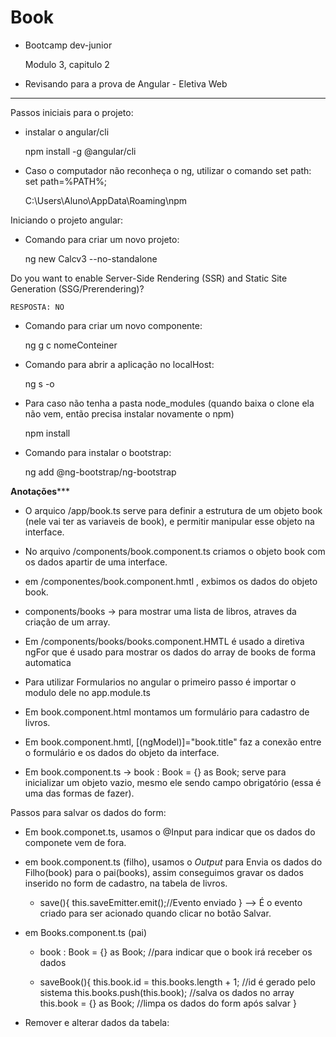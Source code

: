 # Book

* Bootcamp dev-junior

    Modulo 3, capitulo 2

* Revisando para a prova de Angular - Eletiva Web


****************************************

Passos iniciais para o projeto:

* instalar o angular/cli 

    npm install -g @angular/cli

* Caso o computador não reconheça o ng, utilizar o comando set path: set path=%PATH%;

    C:\Users\Aluno\AppData\Roaming\npm

Iniciando o projeto angular:

* Comando para criar um novo projeto: 

    ng new Calcv3 --no-standalone

Do you want to enable Server-Side Rendering (SSR) and Static Site Generation (SSG/Prerendering)?

    RESPOSTA: NO

* Comando para criar um novo componente: 

    ng g c nomeConteiner

* Comando para abrir a aplicação no localHost: 

    ng s -o


* Para caso não tenha a pasta node_modules (quando baixa o clone ela não vem, então precisa instalar novamente o npm)

    npm install

* Comando para instalar o bootstrap:

    ng add @ng-bootstrap/ng-bootstrap

****************Anotações*******************
* O arquico /app/book.ts serve para definir a estrutura de um objeto book (nele vai ter as variaveis de book), e permitir manipular esse objeto na interface.

* No arquivo /components/book.component.ts criamos o objeto book com os dados apartir de uma interface.

* em /componentes/book.component.hmtl , exbimos os dados do objeto book.

* components/books -> para mostrar uma lista de libros, atraves da criação de um array.

* Em /components/books/books.component.HMTL é usado a diretiva ngFor que é usado para mostrar os dados do array de books de forma automatica

* Para utilizar Formularios no angular o primeiro passo é importar o modulo dele no app.module.ts

* Em book.component.html montamos um formulário para cadastro de livros.

* Em book.component.hmtl,  [(ngModel)]="book.title" faz a conexão entre o formulário e os dados do objeto da interface.

* Em book.component.ts ->   book : Book = {} as Book;
    serve para inicializar um objeto vazio, mesmo ele sendo campo obrigatório (essa é uma das formas de fazer).

Passos para salvar os dados do form:

* Em book.componet.ts, usamos o @Input para indicar que os dados do componete vem de fora.

* em book.component.ts (filho), usamos o *Output* para Envia os dados do Filho(book) para o pai(books), assim conseguimos gravar os dados inserido no form de cadastro, na tabela de livros.

    *   save(){
    this.saveEmitter.emit();//Evento enviado
    } --> É o evento criado para ser acionado quando clicar no botão Salvar.

* em Books.component.ts (pai)
    *  book : Book = {} as Book; //para indicar que o book irá receber os dados

    *  saveBook(){
    this.book.id = this.books.length + 1; //id é gerado pelo sistema
    this.books.push(this.book); //salva os dados no array
    this.book = {} as Book; //limpa os dados do form após salvar
  }

 * Remover e alterar dados da tabela:



